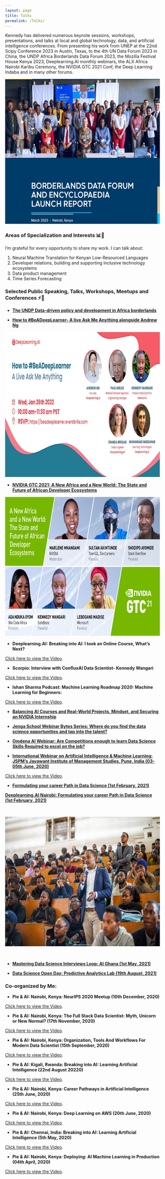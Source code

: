 ```yaml
---
layout: page
title: Talks 
permalink: /Talks/
---
```


Kennedy has delivered numerous keynote sessions, workshops, presentations, and talks at local and global technology, data, and artificial intelligence conferences. From presenting his work from UNEP at the 22nd Scipy Conference 2023 in Austin, Texas, to the 4th UN Data Forum 2023 in China, the UNDP Africa Borderlands Data Forum 2023, the Mozilla Festival House Kenya 2023, Deeplearning.AI monthly webinars, the ALX Africa Nairobi Karibu Ceremony, the NVIDIA GTC 2021 Conf, the Deep Learning Indaba and in many other forums.

<p align="center">
  <img width="570" height="470" src="https://raw.githubusercontent.com/kennedykwangari/kennedykwangari.github.io/master/images/undp.jpg">
</p>

### Areas of Specialization and Interests 📊🤖

I’m grateful for every opportunity to share my work. I can talk about:

1.	Neural Machine Translation for Kenyan Low-Resourced Languages
2.	Developer relations, building and supporting inclusive technology ecosystems
3.	Data product management
4.	Time Series Forecasting

### Selected Public Speaking, Talks, Workshops, Meetups and Conferences ⚡🧠


- [**The UNDP Data-driven policy and development in Africa borderlands**](https://www.undp.org/africa/africa-borderlands-centre/blog/data-driven-policy-and-development-africa-borderlands)


- [**How to #BeADeepLearner- A live Ask Me Anything alongside Andrew Ng**](https://www.eventbrite.com/e/how-to-beadeeplearner-a-live-ask-me-anything-tickets-228151977707?aff=ebdsoporgprofile)

<p align="center">
  <img width="570" height="470" src="https://raw.githubusercontent.com/kennedykwangari/kennedykwangari.github.io/master/images/dli.jfif">
</p>


- [**NVIDIA GTC 2021:   A New Africa and a New World: The State and Future of African Developer Ecosystems**](https://www.nvidia.cn/on-demand/session/gtcspring21-e32500/?playlistId=playList-efd5379e-ca6f-4121-b375-37db43c0b3dd)

<p align="center">
  <img width="540" height="450" src="https://raw.githubusercontent.com/kennedykwangari/kennedykwangari.github.io/master/images/nvidia.jpg">
</p>


 - **Deeplearning.AI:  Breaking into AI: I took an Online Course, What’s Next?**
<p> <a href="https://www.youtube.com/watch?v=QSLh7CUEfXA">Click here to view the Video</a>.</p>


- **Scorpio: Interview with ConfluxAI Data Scientist- Kennedy Wangari**
<p> <a href="https://www.youtube.com/watch?v=DsYCAUrxutc">Click here to view the Video</a>.</p>


- **Ishan Sharma Podcast: Machine Learning Roadmap 2020: Machine Learning for Beginners:**
<p> <a href="https://www.youtube.com/watch?v=1ipW1sVIwiM">Click here to view the Video</a>.</p>


- [**Balancing AI Courses and Real-World Projects, Mindset, and Securing an NVIDIA Internship**](https://omdena.com/blog/nvidia-ai/)


- [**Jenga School Webinar Bytes Series: Where do you find the data science opportunities and tap into the talent?**](https://twitter.com/JENGASchool/status/1323675680077471745/photo/1)



- [**Omdena AI Webinar: Are Competitions enough to learn Data Science Skills Required to excel on the job?**](https://omdena.com/blog/data-science-skills-required/)


- [**International Webinar on Artificial Intelligence & Machine Learning: JSPM’s Jayawant Institute of Management Studies, Pune, India (03-05th June, 2020)**](https://www.facebook.com/jspmjims/posts/international-webinar-on-ai-machine-learning-jspms-jayawant-institute-of-managem/3307946485891445/)

<p> <a href="https://www.youtube.com/watch?v=gK622zgDcOI">Click here to view the Video</a>.</p>



 
- [**Formulating your career Path in Data Science (1st February, 2021)**](https://medium.com/@grivineochieng/first-pie-ai-meetup-kenya-c6dd756929b1)

[**Deeplearning.AI Nairobi: Formulating your career Path in Data Science (1st February, 2021)**](https://www.deeplearning.ai/event/pie-ai-juja/)

&nbsp;
<p align="center">
  <img width="540" height="420" src="https://raw.githubusercontent.com/kennedykwangari/kennedykwangari.github.io/master/images/kwangarinairobi.jpeg">
</p>
&nbsp;

- [**Mastering Data Science Interviews Loop: AI Ghana (1st May, 2021)**](https://twitter.com/AIGhana1/status/1386966310601609216)


- [**Data Science Open Day: Predictive Analytics Lab (19th August, 2021)**](https://www.facebook.com/predictiveanalyticske/photos/a.1273856936066227/4258488207603070/)



### Co-organized by Me:


- **Pie & AI: Nairobi, Kenya: NeurIPS 2020 Meetup (10th December, 2020)**
<p> <a href="https://www.youtube.com/watch?v=um73FhxAjBs">Click here to view the Video</a>.</p>



- **Pie & AI: Nairobi, Kenya: The Full Stack Data Scientist: Myth, Unicorn or New Normal? (17th November, 2020)**
<p> <a href="https://www.youtube.com/watch?v=bGzF2oi-veE">Click here to view the Video</a>.</p>



 - **Pie & AI: Nairobi, Kenya: Organization, Tools And Workflows For Modern Data Scientist (15th September, 2020)**
<p> <a href="https://www.youtube.com/watch?v=YoS69_4zWHQ">Click here to view the Video</a>.</p>



- **Pie & AI: Kigali, Rwanda: Breaking into AI: Learning Artificial Intelligence (22nd August 20220)**
<p> <a href="https://www.youtube.com/watch?v=zVwl3MYomy4">Click here to view the Video</a>.</p>



- **Pie & AI: Nairobi, Kenya: Career Pathways in Artificial Intelligence (25th June, 2020)**
<p> <a href="https://www.youtube.com/watch?v=ijYJF0V77PA">Click here to view the Video</a>.</p>



- **Pie & AI: Nairobi, Kenya: Deep Learning on AWS (20th June, 2020)**
<p> <a href="https://www.youtube.com/watch?v=xMULvvj9RdM">Click here to view the Video</a>.</p>



 - **Pie & AI: Chennai, India: Breaking into AI: Learning Artificial Intelligence (5th May, 2020)**
<p> <a href="https://www.youtube.com/watch?v=xJYlQ8XgFdk">Click here to view the Video</a>.</p>



- **Pie & AI: Nairobi, Kenya: Deploying: AI Machine Learning in Production (04th April, 2020)**
<p> <a href="https://www.youtube.com/watch?v=LNtQvnDxsew&t=4s">Click here to view the Video</a>.</p>

